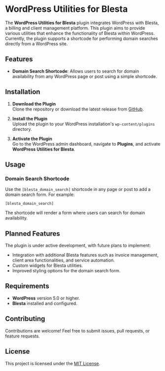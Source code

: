 # WordPress Utilities for Blesta

The **WordPress Utilities for Blesta** plugin integrates WordPress with Blesta, a billing and client management platform. This plugin aims to provide various utilities that enhance the functionality of Blesta within WordPress. Currently, the plugin supports a shortcode for performing domain searches directly from a WordPress site.

## Features

- **Domain Search Shortcode**: Allows users to search for domain availability from any WordPress page or post using a simple shortcode.

## Installation

1. **Download the Plugin**  
   Clone the repository or download the latest release from [GitHub](#).

2. **Install the Plugin**  
   Upload the plugin to your WordPress installation's `wp-content/plugins` directory.

3. **Activate the Plugin**  
   Go to the WordPress admin dashboard, navigate to **Plugins**, and activate **WordPress Utilities for Blesta**.

## Usage

### Domain Search Shortcode

Use the `[blesta_domain_search]` shortcode in any page or post to add a domain search form. For example:

```plaintext
[blesta_domain_search]
```

The shortcode will render a form where users can search for domain availability.

## Planned Features

The plugin is under active development, with future plans to implement:

- Integration with additional Blesta features such as invoice management, client area functionalities, and service automation.
- Custom widgets for Blesta utilities.
- Improved styling options for the domain search form.

## Requirements

- **WordPress** version 5.0 or higher.
- **Blesta** installed and configured.

## Contributing

Contributions are welcome! Feel free to submit issues, pull requests, or feature requests.

## License

This project is licensed under the [MIT License](LICENSE).
